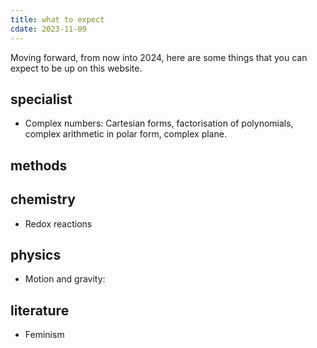 ```yaml
---
title: what to expect
cdate: 2023-11-09
---
```


Moving forward, from now into 2024, here are some things that you can expect to be up on this website.

## specialist

- Complex numbers: Cartesian forms, factorisation of polynomials, complex arithmetic in polar form, complex plane.

## methods

## chemistry

- Redox reactions

## physics

- Motion and gravity: 

## literature

- Feminism
